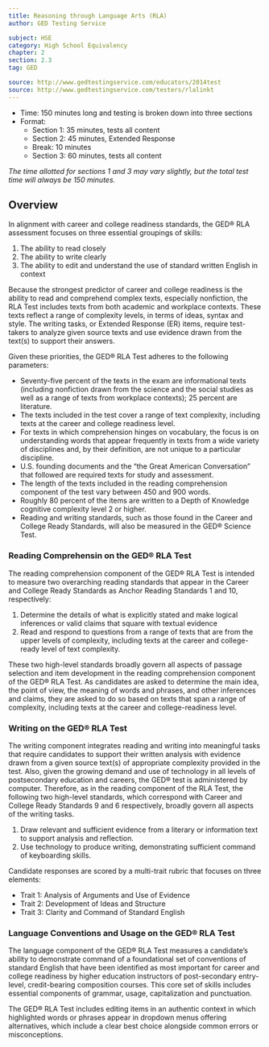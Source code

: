 ```yaml
---
title: Reasoning through Language Arts (RLA)
author: GED Testing Service

subject: HSE
category: High School Equivalency
chapter: 2
section: 2.3
tag: GED

source: http://www.gedtestingservice.com/educators/2014test
source: http://www.gedtestingservice.com/testers/rlalinkt
---
```

  * Time: 150 minutes long and testing is broken down into three sections
  * Format:
    - Section 1: 35 minutes, tests all content
    - Section 2: 45 minutes, Extended Response
    - Break: 10 minutes
    - Section 3: 60 minutes, tests all content

*The time allotted for sections 1 and 3 may vary slightly, but the total test time will always be 150 minutes.*

## Overview

In alignment with career and college readiness standards, the GED® RLA assessment focuses on three essential groupings of skills:

  1.  The ability to read closely
  1.  The ability to write clearly
  1.  The ability to edit and understand the use of standard written English in context
  
Because the strongest predictor of career and college readiness is the ability to read and comprehend complex texts, especially nonfiction, the RLA Test includes texts from both academic and workplace contexts. These texts reflect a range of complexity levels, in terms of ideas, syntax and style. The writing tasks, or Extended Response (ER) items, require test-takers to analyze given source texts and use evidence drawn from the text(s) to support their answers.

Given these priorities, the GED® RLA Test adheres to the following parameters:
  
  * Seventy-five percent of the texts in the exam are informational texts (including nonfiction drawn from the science and the social studies as well as a range of texts from workplace contexts); 25 percent are literature.
  * The texts included in the test cover a range of text complexity, including texts at the career and college readiness level.
  * For texts in which comprehension hinges on vocabulary, the focus is on understanding words that appear frequently in texts from a wide variety of disciplines and, by their definition, are not unique to a particular discipline.
  * U.S. founding documents and the “the Great American Conversation” that followed are required texts for study and assessment.
  * The length of the texts included in the reading comprehension component of the test vary between 450 and 900 words.
  * Roughly 80 percent of the items are written to a Depth of Knowledge cognitive complexity level 2 or higher.
  * Reading and writing standards, such as those found in the Career and College Ready Standards, will also be measured in the GED® Science Test.

### Reading Comprehensin on the GED® RLA Test

The reading comprehension component of the GED® RLA Test is intended to measure two overarching reading standards that appear in the Career and College Ready Standards as Anchor Reading Standards 1 and 10, respectively:

  1.  Determine the details of what is explicitly stated and make logical inferences or valid claims that square with textual evidence
  1.  Read and respond to questions from a range of texts that are from the upper levels of complexity, including texts at the career and college-ready level of text complexity.

These two high-level standards broadly govern all aspects of passage selection and item development in the reading comprehension component of the GED® RLA Test. As candidates are asked to determine the main idea, the point of view, the meaning of words and phrases, and other inferences and claims, they are asked to do so based on texts that span a range of complexity, including texts at the career and college-readiness level.

### Writing on the GED® RLA Test

The writing component integrates reading and writing into meaningful tasks that require candidates to support their written analysis with evidence drawn from a given source text(s) of appropriate complexity provided in the test. Also, given the growing demand and use of technology in all levels of postsecondary education and careers, the GED® test is administered by computer. Therefore, as in the reading component of the RLA Test, the following two high-level standards, which correspond with Career and College Ready Standards 9 and 6 respectively, broadly govern all aspects of the writing tasks.

  1.  Draw relevant and sufficient evidence from a literary or information text to support analysis and reflection.
  1.  Use technology to produce writing, demonstrating sufficient command of keyboarding skills.
  
Candidate responses are scored by a multi-trait rubric that focuses on three elements:
  
  * Trait 1: Analysis of Arguments and Use of Evidence
  * Trait 2: Development of Ideas and Structure
  * Trait 3: Clarity and Command of Standard English
 

### Language Conventions and Usage on the GED® RLA Test

The language component of the GED® RLA Test measures a candidate’s ability to demonstrate command of a foundational set of conventions of standard English that have been identified as most important for career and college readiness by higher education instructors of post-secondary entry-level, credit-bearing composition courses. This core set of skills includes essential components of grammar, usage, capitalization and punctuation.

The GED® RLA Test includes editing items in an authentic context in which highlighted words or phrases appear in dropdown menus offering alternatives, which include a clear best choice alongside common errors or misconceptions.